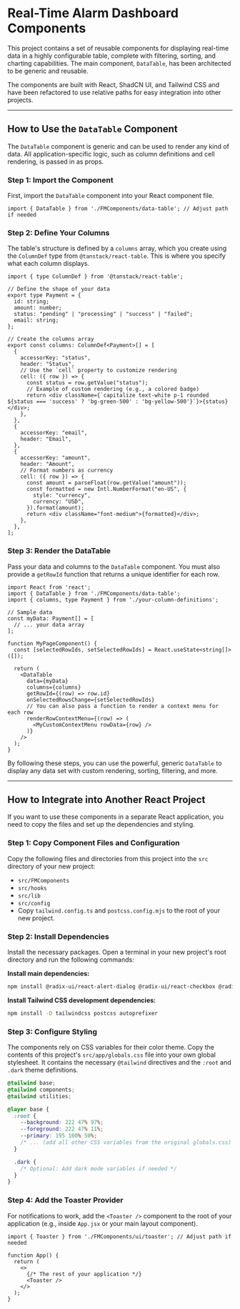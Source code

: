 
# Real-Time Alarm Dashboard Components

This project contains a set of reusable components for displaying real-time data in a highly configurable table, complete with filtering, sorting, and charting capabilities. The main component, `DataTable`, has been architected to be generic and reusable.

The components are built with React, ShadCN UI, and Tailwind CSS and have been refactored to use relative paths for easy integration into other projects.

---

## How to Use the `DataTable` Component

The `DataTable` component is generic and can be used to render any kind of data. All application-specific logic, such as column definitions and cell rendering, is passed in as props.

### Step 1: Import the Component

First, import the `DataTable` component into your React component file.

```tsx
import { DataTable } from './FMComponents/data-table'; // Adjust path if needed
```

### Step 2: Define Your Columns

The table's structure is defined by a `columns` array, which you create using the `ColumnDef` type from `@tanstack/react-table`. This is where you specify what each column displays.

```tsx
import { type ColumnDef } from '@tanstack/react-table';

// Define the shape of your data
export type Payment = {
  id: string;
  amount: number;
  status: "pending" | "processing" | "success" | "failed";
  email: string;
};

// Create the columns array
export const columns: ColumnDef<Payment>[] = [
  {
    accessorKey: "status",
    header: "Status",
    // Use the `cell` property to customize rendering
    cell: ({ row }) => {
      const status = row.getValue("status");
      // Example of custom rendering (e.g., a colored badge)
      return <div className={`capitalize text-white p-1 rounded ${status === 'success' ? 'bg-green-500' : 'bg-yellow-500'}`}>{status}</div>;
    },
  },
  {
    accessorKey: "email",
    header: "Email",
  },
  {
    accessorKey: "amount",
    header: "Amount",
    // Format numbers as currency
    cell: ({ row }) => {
      const amount = parseFloat(row.getValue("amount"));
      const formatted = new Intl.NumberFormat("en-US", {
        style: "currency",
        currency: "USD",
      }).format(amount);
      return <div className="font-medium">{formatted}</div>;
    },
  },
];
```

### Step 3: Render the DataTable

Pass your data and columns to the `DataTable` component. You must also provide a `getRowId` function that returns a unique identifier for each row.

```tsx
import React from 'react';
import { DataTable } from './FMComponents/data-table';
import { columns, type Payment } from './your-column-definitions';

// Sample data
const myData: Payment[] = [
  // ... your data array
];

function MyPageComponent() {
  const [selectedRowIds, setSelectedRowIds] = React.useState<string[]>([]);

  return (
    <DataTable
      data={myData}
      columns={columns}
      getRowId={(row) => row.id}
      onSelectedRowsChange={setSelectedRowIds}
      // You can also pass a function to render a context menu for each row
      renderRowContextMenu={(row) => (
        <MyCustomContextMenu rowData={row} />
      )}
    />
  );
}
```

By following these steps, you can use the powerful, generic `DataTable` to display any data set with custom rendering, sorting, filtering, and more.

---

## How to Integrate into Another React Project

If you want to use these components in a separate React application, you need to copy the files and set up the dependencies and styling.

### Step 1: Copy Component Files and Configuration

Copy the following files and directories from this project into the `src` directory of your new project:

-   `src/FMComponents`
-   `src/hooks`
-   `src/lib`
-   `src/config`
-   Copy `tailwind.config.ts` and `postcss.config.mjs` to the root of your new project.

### Step 2: Install Dependencies

Install the necessary packages. Open a terminal in your new project's root directory and run the following commands:

**Install main dependencies:**
```bash
npm install @radix-ui/react-alert-dialog @radix-ui/react-checkbox @radix-ui/react-dropdown-menu @radix-ui/react-label @radix-ui/react-select @radix-ui/react-separator @radix-ui/react-slot @radix-ui/react-switch @radix-ui/react-toast @radix-ui/react-tooltip @tanstack/react-table @tanstack/react-virtual class-variance-authority clsx date-fns lucide-react recharts tailwind-merge tailwindcss-animate
```

**Install Tailwind CSS development dependencies:**
```bash
npm install -D tailwindcss postcss autoprefixer
```

### Step 3: Configure Styling

The components rely on CSS variables for their color theme. Copy the contents of this project's `src/app/globals.css` file into your own global stylesheet. It contains the necessary `@tailwind` directives and the `:root` and `.dark` theme definitions.

```css
@tailwind base;
@tailwind components;
@tailwind utilities;

@layer base {
  :root {
    --background: 222 47% 97%;
    --foreground: 222 47% 11%;
    --primary: 195 100% 50%;
    /* ... (add all other CSS variables from the original globals.css) */
  }

  .dark {
    /* Optional: Add dark mode variables if needed */
  }
}
```

### Step 4: Add the Toaster Provider

For notifications to work, add the `<Toaster />` component to the root of your application (e.g., inside `App.jsx` or your main layout component).

```tsx
import { Toaster } from './FMComponents/ui/toaster'; // Adjust path if needed

function App() {
  return (
    <>
      {/* The rest of your application */}
      <Toaster />
    </>
  );
}
```
